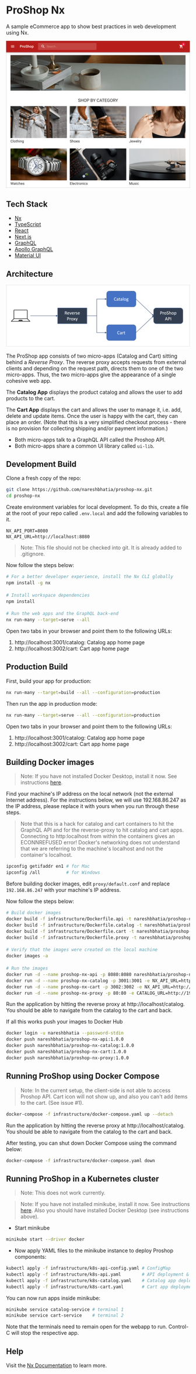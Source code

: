 # ProShop Nx

A sample eCommerce app to show best practices in web development using Nx.

![Home Page](assets/screenshot-home.png)

## Tech Stack

- [Nx](https://nx.dev/)
- [TypeScript](https://www.typescriptlang.org/)
- [React](https://reactjs.org/)
- [Next.js](https://nextjs.org/)
- [GraphQL](https://graphql.org/)
- [Apollo GraphQL](https://www.apollographql.com/)
- [Material UI](https://mui.com/)

## Architecture

![Architecture](assets/architecture.png)

The ProShop app consists of two micro-apps (Catalog and Cart) sitting behind a
_Reverse Proxy_. The reverse proxy accepts requests from external clients and
depending on the request path, directs them to one of the two micro-apps. Thus,
the two micro-apps give the appearance of a single cohesive web app.

The **Catalog App** displays the product catalog and allows the user to add
products to the cart.

The **Cart App** displays the cart and allows the user to manage it, i.e. add,
delete and update items. Once the user is happy with the cart, they can place
an order. (Note that this is a very simplified checkout process - there is no
provision for collecting shipping and/or payment information.)

- Both micro-apps talk to a GraphQL API called the Proshop API.
- Both micro-apps share a common UI library called `ui-lib`.

## Development Build

Clone a fresh copy of the repo:

```sh
git clone https://github.com/nareshbhatia/proshop-nx.git
cd proshop-nx
```

Create environment variables for local development. To do this, create a file at
the root of your repo called `.env.local` and add the following variables to it.

```
NX_API_PORT=8080
NX_API_URL=http://localhost:8080
```

> Note: This file should not be checked into git. It is already added to
> .gitignore.

Now follow the steps below:

```sh
# For a better developer experience, install the Nx CLI globally
npm install -g nx

# Install workspace dependencies
npm install

# Run the web apps and the GraphQL back-end
nx run-many --target=serve --all
```

Open two tabs in your browser and point them to the following URLs:

1. http://localhost:3001/catalog: Catalog app home page
2. http://localhost:3002/cart: Cart app home page

## Production Build

First, build your app for production:

```sh
nx run-many --target=build --all --configuration=production
```

Then run the app in production mode:

```sh
nx run-many --target=serve --all --configuration=production
```

Open two tabs in your browser and point them to the following URLs:

1. http://localhost:3001/catalog: Catalog app home page
2. http://localhost:3002/cart: Cart app home page

## Building Docker images

> Note: If you have not installed Docker Desktop, install it now. See
> instructions [here](https://www.docker.com/get-started).

Find your machine's IP address on the local network (not the external Internet
address). For the instructions below, we will use 192.168.86.247 as the IP
address, please replace it with yours when you run through these steps.

> Note that this is a hack for catalog and cart containers to hit the GraphQL
> API and for the reverse-proxy to hit catalog and cart apps. Connecting to
> http:localhost from within the containers gives an ECONNREFUSED error!
> Docker's networking does not understand that we are referring to the machine's
> localhost and not the container's localhost.

```sh
ipconfig getifaddr en1 # for Mac
ipconfig /all          # for Windows
```

Before building docker images, edit `proxy/default.conf` and replace
`192.168.86.247` with your machine's IP address.

Now follow the steps below:

```sh
# Build docker images
docker build -f infrastructure/Dockerfile.api -t nareshbhatia/proshop-nx-api:1.0.0 .
docker build -f infrastructure/Dockerfile.catalog -t nareshbhatia/proshop-nx-catalog:1.0.0 .
docker build -f infrastructure/Dockerfile.cart -t nareshbhatia/proshop-nx-cart:1.0.0 .
docker build -f infrastructure/Dockerfile.proxy -t nareshbhatia/proshop-nx-proxy:1.0.0 .

# Verify that the images were created on the local machine
docker images -a

# Run the images
docker run -d --name proshop-nx-api -p 8080:8080 nareshbhatia/proshop-nx-api:1.0.0
docker run -d --name proshop-nx-catalog -p 3001:3001 -e NX_API_URL=http://192.168.86.247:8080 nareshbhatia/proshop-nx-catalog:1.0.0
docker run -d --name proshop-nx-cart -p 3002:3002 -e NX_API_URL=http://192.168.86.247:8080 nareshbhatia/proshop-nx-cart:1.0.0
docker run -d --name proshop-nx-proxy -p 80:80 -e CATALOG_URL=http://192.168.86.247:3001/catalog -e CART_URL=http://192.168.86.247:3001/cart nareshbhatia/proshop-nx-proxy:1.0.0
```

Run the application by hitting the reverse proxy at http://localhost/catalog.
You should be able to navigate from the catalog to the cart and back.

If all this works push your images to Docker Hub

```sh
docker login -u nareshbhatia --password-stdin
docker push nareshbhatia/proshop-nx-api:1.0.0
docker push nareshbhatia/proshop-nx-catalog:1.0.0
docker push nareshbhatia/proshop-nx-cart:1.0.0
docker push nareshbhatia/proshop-nx-proxy:1.0.0
```

## Running ProShop using Docker Compose

> Note: In the current setup, the client-side is not able to access Proshop API.
> Cart icon will not show up, and also you can't add items to the cart. (See
> issue #1).

```sh
docker-compose -f infrastructure/docker-compose.yaml up --detach
```

Run the application by hitting the reverse proxy at http://localhost/catalog.
You should be able to navigate from the catalog to the cart and back.

After testing, you can shut down Docker Compose using the command below:

```sh
docker-compose -f infrastructure/docker-compose.yaml down
```

## Running ProShop in a Kubernetes cluster

> Note: This does not work currently.

> Note: If you have not installed minikube, install it now. See instructions
> [here](https://minikube.sigs.k8s.io/docs/start/). Also you should have
> installed Docker Desktop (see instructions above).

- Start minikube

```sh
minikube start --driver docker
```

- Now apply YAML files to the minikube instance to deploy Proshop components:

```sh
kubectl apply -f infrastructure/k8s-api-config.yaml # ConfigMap
kubectl apply -f infrastructure/k8s-api.yaml        # API deployment & service
kubectl apply -f infrastructure/k8s-catalog.yaml    # Catalog app deployment & service
kubectl apply -f infrastructure/k8s-cart.yaml       # Cart app deployment & service
```

You can now run apps inside minikube:

```sh
minikube service catalog-service # terminal 1
minikube service cart-service    # terminal 2
```

Note that the terminals need to remain open for the webapp to run. Control-C
will stop the respective app.

## Help

Visit the [Nx Documentation](https://nx.dev) to learn more.
